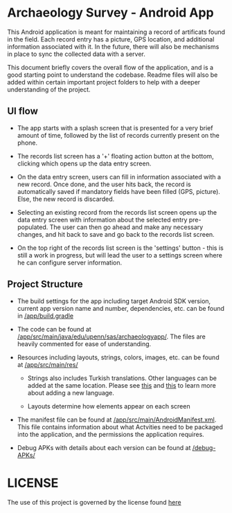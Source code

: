 # Archaeology Survey - Android App

This Android application is meant for maintaining a record of artificats found in the field. Each record entry has a picture, GPS location, and additional information associated with it. In the future, there will also be mechanisms in place to sync the collected data with a server.

This document briefly covers the overall flow of the application, and is a good starting point to understand the codebase. Readme files will also be added within certain important project folders to help with a deeper understanding of the project.

## UI flow

- The app starts with a splash screen that is presented for a very brief amount of time, followed by the list of records currently present on the phone.

- The records list screen has a '+' floating action button at the bottom, clicking which opens up the data entry screen.

- On the data entry screen, users can fill in information associated with a new record. Once done, and the user hits back, the record is automatically saved if mandatory fields have been filled (GPS, picture). Else, the new record is discarded.

- Selecting an existing record from the records list screen opens up the data entry screen with information about the selected entry pre-populated. The user can then go ahead and make any necessary changes, and hit back to save and go back to the records list screen.

- On the top right of the records list screen is the 'settings' button - this is still a work in progress, but will lead the user to a settings screen where he can configure server information.

## Project Structure

- The build settings for the app including target Android SDK version, current app version name and number, dependencies, etc. can be found in [/app/build.gradle](https://github.com/anatolian/archaeological-survey-location-collector/blob/master/app/build.gradle)

- The code can be found at [/app/src/main/java/edu/upenn/sas/archaeologyapp/](https://github.com/anatolian/archaeological-survey-location-collector/tree/master/app/src/main/java/edu/upenn/sas/archaeologyapp). The files are heavily commented for ease of understanding.

- Resources including layouts, strings, colors, images, etc. can be found at [/app/src/main/res/](https://github.com/anatolian/archaeological-survey-location-collector/tree/master/app/src/main/res)

  - Strings also includes Turkish translations. Other languages can be added at the same location. Please see [this](https://github.com/anatolian/archaeological-survey-location-collector/issues/3) and [this](https://github.com/anatolian/archaeological-survey-location-collector/commit/d1706bf44bf62493ac0962476d1024c265510454) to learn more about adding a new language.
  
  - Layouts determine how elements appear on each screen
  
- The manifest file can be found at [/app/src/main/AndroidManifest.xml](https://github.com/anatolian/archaeological-survey-location-collector/blob/master/app/src/main/AndroidManifest.xml). This file contains information about what Actvities need to be packaged into the application, and the permissions the application requires.

- Debug APKs with details about each version can be found at [/debug-APKs/](https://github.com/anatolian/archaeological-survey-location-collector/tree/master/debug-APKs)

# LICENSE

The use of this project is governed by the license found [here](https://github.com/anatolian/archaeological-survey-location-collector/blob/master/LICENSE)
